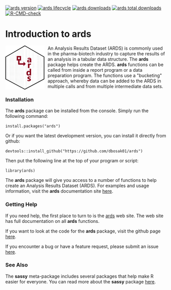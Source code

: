 <!-- badges: start -->

[![ards version](https://www.r-pkg.org/badges/version/ards)](https://cran.r-project.org/package=ards)
[![ards lifecycle](https://img.shields.io/badge/lifecycle-stable-blue.svg)](https://cran.r-project.org/package=ards)
[![ards downloads](https://cranlogs.r-pkg.org/badges/ards)](https://cran.r-project.org/package=ards)
[![ards total downloads](https://cranlogs.r-pkg.org/badges/grand-total/ards)](https://cran.r-project.org/package=ards)
[![R-CMD-check](https://github.com/dbosak01/ards/workflows/R-CMD-check/badge.svg)](https://github.com/dbosak01/ards/actions)
<!-- badges: end -->

# Introduction to **ards**
<img src="man/images/ards.png" align="left" height="138px" 
     style="margin-right:10px;height:138px" alt = "ards package logo"/>

An Analysis Results Dataset (ARDS) is commonly used in the pharma-biotech industry
to capture the results of an analysis in a tabular data structure.  The **ards**
package helps create the ARDS.  **ards** functions can be called from inside 
a report program or a data preparation program.  The functions use a 
"bucketing" approach, whereby data can be added to the ARDS in multiple 
calls and from multiple intermediate data sets. 


### Installation

The **ards** package can be installed from the console.  Simply run 
the following command: 

    install.packages("ards")
    
Or if you want the latest development version, you can install it directly
from github:

    devtools::install_github("https://github.com/dbosak01/ards")


Then put the following line at the top of your program or script:

    library(ards)

The **ards** package will give you access to a number of functions
to help create an Analysis Results Dataset (ARDS). 
For examples and usage information, visit the **ards** documentation
site [here](https://ards.r-sassy.org/articles/ards.html).

### Getting Help

If you need help, the first place 
to turn to is the [ards](https://ards.r-sassy.org/) web site. The web site
has full documentation on all **ards** functions.

If you want to look at the code for the **ards** package, visit the
github page [here](https://github.com/dbosak01/ards/).

If you encounter a bug or have a feature request, please submit an issue 
[here](https://github.com/dbosak01/ards/issues/).

### See Also

The **sassy** meta-package includes several packages that help make R
easier for everyone.  You can read more about the **sassy** package
[here](https://r-sassy.org/).
